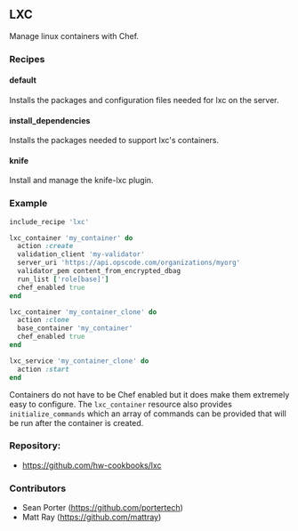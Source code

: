 ## LXC

Manage linux containers with Chef.

### Recipes

#### default

Installs the packages and configuration files needed for lxc on the server.

#### install_dependencies

Installs the packages needed to support lxc's containers.

#### knife

Install and manage the knife-lxc plugin.

### Example

```ruby
include_recipe 'lxc'

lxc_container 'my_container' do
  action :create
  validation_client 'my-validator'
  server_uri 'https://api.opscode.com/organizations/myorg'
  validator_pem content_from_encrypted_dbag
  run_list ['role[base]']
  chef_enabled true
end

lxc_container 'my_container_clone' do
  action :clone
  base_container 'my_container'
  chef_enabled true
end

lxc_service 'my_container_clone' do
  action :start
end
```

Containers do not have to be Chef enabled but it does make them
extremely easy to configure. The `lxc_container` resource also provides
`initialize_commands` which an array of commands can be provided
that will be run after the container is created.

### Repository:

* https://github.com/hw-cookbooks/lxc

### Contributors

* Sean Porter (https://github.com/portertech)
* Matt Ray (https://github.com/mattray)

